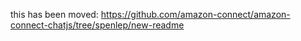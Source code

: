 this has been moved: https://github.com/amazon-connect/amazon-connect-chatjs/tree/spenlep/new-readme

